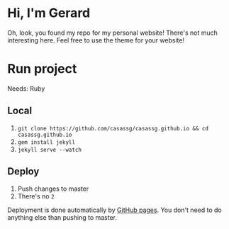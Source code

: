# Hi, I'm Gerard

Oh, look, you found my repo for my personal website! There's not much interesting here. Feel free to use the theme for your website!

# Run project

Needs: Ruby

## Local 

1. `git clone https://github.com/casassg/casassg.github.io && cd casassg.github.io`
2. `gem install jekyll`
3. `jekyll serve --watch`

## Deploy

1. Push changes to master
2. There's no `2`

Deployment is done automatically by [GitHub pages](https://pages.github.com/). You don't need to do anything else than pushing to master.
